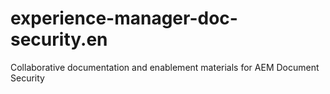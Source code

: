 # experience-manager-doc-security.en
Collaborative documentation and enablement materials for AEM Document Security
